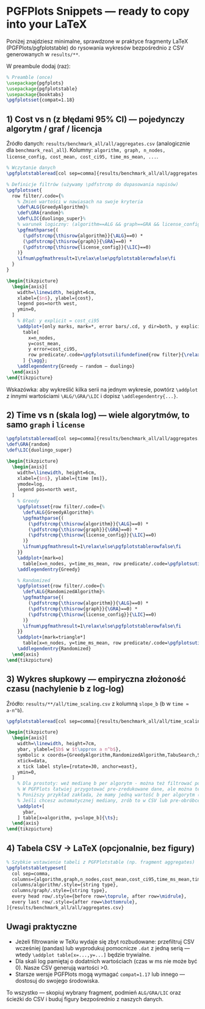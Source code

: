 # PGFPlots Snippets — ready to copy into your LaTeX

Poniżej znajdziesz minimalne, sprawdzone w praktyce fragmenty LaTeX (PGFPlots/pgfplotstable) do rysowania wykresów bezpośrednio z CSV generowanych w `results/**`.

W preambule dodaj (raz):

```tex
% Preamble (once)
\usepackage{pgfplots}
\usepackage{pgfplotstable}
\usepackage{booktabs}
\pgfplotsset{compat=1.18}
```

## 1) Cost vs n (z błędami 95% CI) — pojedynczy algorytm / graf / licencja

Źródło danych: `results/benchmark_all/all/aggregates.csv` (analogicznie dla `benchmark_real_all`).
Kolumny: `algorithm, graph, n_nodes, license_config, cost_mean, cost_ci95, time_ms_mean, ...`.

```tex
% Wczytanie danych
\pgfplotstableread[col sep=comma]{results/benchmark_all/all/aggregates.csv}\agg

% Definicje filtrów (używamy \pdfstrcmp do dopasowania napisów)
\pgfplotsset{
  row filter/.code={%
    % Zmień wartości w nawiasach na swoje kryteria
    \def\ALG{GreedyAlgorithm}%
    \def\GRA{random}%
    \def\LIC{duolingo_super}%
    % warunek logiczny: (algorithm==ALG && graph==GRA && license_config==LIC)
    \pgfmathparse{(
      (\pdfstrcmp{\thisrow{algorithm}}{\ALG}==0) *
      (\pdfstrcmp{\thisrow{graph}}{\GRA}==0) *
      (\pdfstrcmp{\thisrow{license_config}}{\LIC}==0)
    )}
    \ifnum\pgfmathresult=1\relax\else\pgfplotstablerowfalse\fi
  }
}

\begin{tikzpicture}
  \begin{axis}[
    width=\linewidth, height=6cm,
    xlabel={$n$}, ylabel={cost},
    legend pos=north west,
    ymin=0,
  ]
    % Błąd: y explicit = cost_ci95
    \addplot+[only marks, mark=*, error bars/.cd, y dir=both, y explicit]
      table[
        x=n_nodes,
        y=cost_mean,
        y error=cost_ci95,
        row predicate/.code=\pgfplotsutilifundefined{row filter}{\relax}{\pgfkeysalso{/pgfplots/row filter}}%
      ] {\agg};
    \addlegendentry{Greedy — random — duolingo}
  \end{axis}
\end{tikzpicture}
```

Wskazówka: aby wykreślić kilka serii na jednym wykresie, powtórz `\addplot` z innymi wartościami `\ALG/\GRA/\LIC` i dopisz `\addlegendentry{...}`.

## 2) Time vs n (skala log) — wiele algorytmów, to samo `graph` i `license`

```tex
\pgfplotstableread[col sep=comma]{results/benchmark_all/all/aggregates.csv}\agg
\def\GRA{random}
\def\LIC{duolingo_super}

\begin{tikzpicture}
  \begin{axis}[
    width=\linewidth, height=6cm,
    xlabel={$n$}, ylabel={time [ms]},
    ymode=log,
    legend pos=north west,
  ]
    % Greedy
    \pgfplotsset{row filter/.code={%
      \def\ALG{GreedyAlgorithm}%
      \pgfmathparse{(
        (\pdfstrcmp{\thisrow{algorithm}}{\ALG}==0) *
        (\pdfstrcmp{\thisrow{graph}}{\GRA}==0) *
        (\pdfstrcmp{\thisrow{license_config}}{\LIC}==0)
      )}
      \ifnum\pgfmathresult=1\relax\else\pgfplotstablerowfalse\fi
    }}
    \addplot+[mark=o]
      table[x=n_nodes, y=time_ms_mean, row predicate/.code=\pgfplotsutilifundefined{row filter}{\relax}{\pgfkeysalso{/pgfplots/row filter}}]{\agg};
    \addlegendentry{Greedy}

    % Randomized
    \pgfplotsset{row filter/.code={%
      \def\ALG{RandomizedAlgorithm}%
      \pgfmathparse{(
        (\pdfstrcmp{\thisrow{algorithm}}{\ALG}==0) *
        (\pdfstrcmp{\thisrow{graph}}{\GRA}==0) *
        (\pdfstrcmp{\thisrow{license_config}}{\LIC}==0)
      )}
      \ifnum\pgfmathresult=1\relax\else\pgfplotstablerowfalse\fi
    }}
    \addplot+[mark=triangle*]
      table[x=n_nodes, y=time_ms_mean, row predicate/.code=\pgfplotsutilifundefined{row filter}{\relax}{\pgfkeysalso{/pgfplots/row filter}}]{\agg};
    \addlegendentry{Randomized}
  \end{axis}
\end{tikzpicture}
```

## 3) Wykres słupkowy — empiryczna złożoność czasu (nachylenie b z log-log)

Źródło: `results/**/all/time_scaling.csv` z kolumną `slope_b` (b w `time ≈ a·n^b`).

```tex
\pgfplotstableread[col sep=comma]{results/benchmark_all/all/time_scaling.csv}\ts

\begin{tikzpicture}
  \begin{axis}[
    width=\linewidth, height=7cm,
    ybar, ylabel={$b$ w $t\approx a n^b$},
    symbolic x coords={GreedyAlgorithm,RandomizedAlgorithm,TabuSearch,SimulatedAnnealing,GeneticAlgorithm,AntColonyOptimization,ILPSolver,DominatingSetAlgorithm},
    xtick=data,
    x tick label style={rotate=30, anchor=east},
    ymin=0,
  ]
    % Dla prostoty: weź medianę b per algorytm - można też filtrować po graph/licence
    % W PGFPlots łatwiej przygotować pre‑zredukowane dane, ale można też dodać filtr podobny jak wyżej.
    % Poniższy przykład zakłada, że mamy jedną wartość b per algorytm (np. medianę).
    % Jeśli chcesz automatycznej mediany, zrób to w CSV lub pre‑obróbce.
    \addplot+[
      ybar,
    ] table[x=algorithm, y=slope_b]{\ts};
  \end{axis}
\end{tikzpicture}
```

## 4) Tabela CSV → LaTeX (opcjonalnie, bez figury)

```tex
% Szybkie wstawienie tabeli z PGFPlotstable (np. fragment aggregates)
\pgfplotstabletypeset[
  col sep=comma,
  columns={algorithm,graph,n_nodes,cost_mean,cost_ci95,time_ms_mean,time_ms_ci95},
  columns/algorithm/.style={string type},
  columns/graph/.style={string type},
  every head row/.style={before row=\toprule, after row=\midrule},
  every last row/.style={after row=\bottomrule},
]{results/benchmark_all/all/aggregates.csv}
```

## Uwagi praktyczne
- Jeżeli filtrowanie w TeXu wydaje się zbyt rozbudowane: przefiltruj CSV wcześniej (pandas) lub wyprodukuj pomocnicze `.dat` z jedną serią — wtedy `\addplot table[x=...,y=...]` będzie trywialne.
- Dla skali log pamiętaj o dodatnich wartościach (czas w ms nie może być 0). Nasze CSV generują wartości >0.
- Starsze wersje PGFPlots mogą wymagać `compat=1.17` lub innego — dostosuj do swojego środowiska.

To wszystko — skopiuj wybrany fragment, podmień `ALG/GRA/LIC` oraz ścieżki do CSV i buduj figury bezpośrednio z naszych danych.

